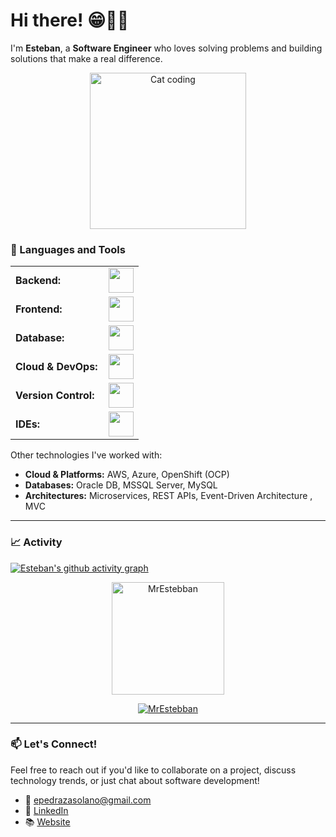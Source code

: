 # Hi there! 😁👋🏼 

I'm **Esteban**, a **Software Engineer** who loves solving problems and building solutions that make a real difference.

<div align="center">
    <img src="https://i.giphy.com/media/v1.Y2lkPTc5MGI3NjExOWM3OWdyMDNzY2k2MWdwdTFla3NicWZnanY1Y3FkNTlhazlxaGYzcSZlcD12MV9pbnRlcm5hbF9naWZfYnlfaWQmY3Q9Zw/scZPhLqaVOM1qG4lT9/giphy.gif" alt="Cat coding" width="250"/>
</div>

### 🧰 Languages and Tools
<div align="center">
  <table>
      <tr>
          <td style="font-weight: bold; padding-right: 10px; vertical-align: center; border: none;">Backend:</td>
          <td><img height="40" src="https://skillicons.dev/icons?i=java,spring,nodejs,cpp,python,cs"/></td>
      </tr>
      <tr>
          <td style="font-weight: bold; padding-right: 10px; vertical-align: center;">Frontend:</td>
          <td><img height="40" src="https://skillicons.dev/icons?i=angular,react,js,ts"/></td>
      </tr>
      <tr>
          <td style="font-weight: bold; padding-right: 10px; vertical-align: center; border: none;">Database:</td>
          <td><img height="40" src="https://skillicons.dev/icons?i=mysql"/></td>
      </tr>
      <tr>
          <td style="font-weight: bold; padding-right: 10px; vertical-align: center; border: none;">Cloud & DevOps:</td>
          <td><img height="40" src="https://skillicons.dev/icons?i=aws,azure,docker,kubernetes"/></td>
      </tr>
      <tr>
          <td style="font-weight: bold; padding-right: 10px; vertical-align: center; border: none;">Version Control:</td>
          <td><img height="40" src="https://skillicons.dev/icons?i=git,github"/></td>
      </tr>
      <tr>
          <td style="font-weight: bold; padding-right: 10px; vertical-align: center; border: none;">IDEs:</td>
          <td><img height="40" src="https://skillicons.dev/icons?i=vscode,eclipse,idea,androidstudio"/></td>
      </tr>
  </table>
</div>

Other technologies I've worked with:
- **Cloud & Platforms:** AWS, Azure, OpenShift (OCP)  
- **Databases:** Oracle DB, MSSQL Server, MySQL  
- **Architectures:** Microservices, REST APIs, Event-Driven Architecture , MVC

------

### 📈 Activity

[![Esteban's github activity graph](https://github-readme-activity-graph.vercel.app/graph?username=MrEstebban&bg_color=100f0f&color=4c5e9e&line=4c569e&point=403e41&area=true&hide_border=true)](https://github.com/ashutosh00710/github-readme-activity-graph)

<div align="center">
  <a href="https://github.com/MrEstebban">
    <img height="180em" src="https://github-readme-stats.vercel.app/api/top-langs?username=MrEstebban&show_icons=true&locale=en&layout=compact&theme=tokyonight" alt="MrEstebban"/>
  </a>
</div>
<p align="center">
  <a href="https://github.com/MrEstebban">
    <img src="https://github-readme-streak-stats.herokuapp.com/?user=MrEstebban&&theme=tokyonight" alt="MrEstebban" />
  </a>
</p>

------

### 📫 Let's Connect!

Feel free to reach out if you'd like to collaborate on a project, discuss technology trends, or just chat about software development!

- 📧 [epedrazasolano@gmail.com](mailto:epedrazasolano@gmail.com)
- 💼 [LinkedIn](https://www.linkedin.com/in/estebanpedraza/)
- 📚 [Website](https://mrestebban.github.io/personal-page/)
